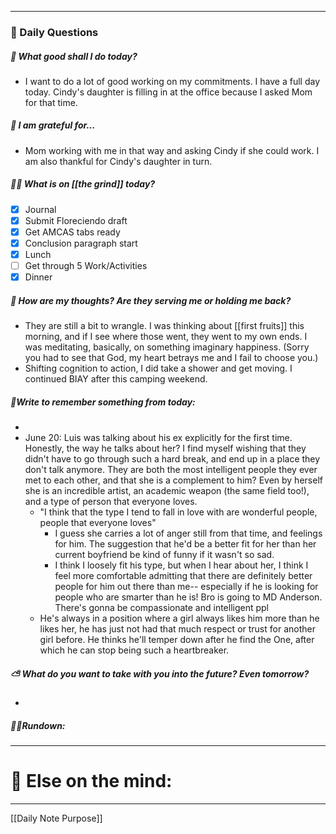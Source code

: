 
---
###  📅 Daily Questions 

##### 💛 What good shall I do today?
- I want to do a lot of good working on my commitments. I have a full day today. Cindy's daughter is filling in at the office because I asked Mom for that time.
##### 💌 I am grateful for...
- Mom working with me in that way and asking Cindy if she could work. I am also thankful for Cindy's daughter in turn.
##### 🤾‍♀️ What is on [[the grind]] today?
 - [x] Journal
 - [x] Submit Floreciendo draft
 - [x] Get AMCAS tabs ready
 - [x] Conclusion paragraph start
 - [x] Lunch
 - [ ] Get through 5 Work/Activities
 - [x] Dinner
##### 💭 How are my thoughts? Are they serving me or holding me back?
- They are still a bit to wrangle. I was thinking about [[first fruits]] this morning, and if I see where those went, they went to my own ends. I was meditating, basically, on something imaginary happiness. (Sorry you had to see that God, my heart betrays me and I fail to choose you.)
- Shifting cognition to action, I did take a shower and get moving. I continued BIAY after this camping weekend.
##### 🔖Write to remember something from today:
- 
- June 20: Luis was talking about his ex explicitly for the first time. Honestly, the way he talks about her? I find myself wishing that they didn't have to go through such a hard break, and end up in a place they don't talk anymore. They are both the most intelligent people they ever met to each other, and that she is a complement to him? Even by herself she is an incredible artist, an academic weapon (the same field too!), and a type of person that everyone loves.
	- "I think that the type I tend to fall in love with are wonderful people, people that everyone loves"
		- I guess she carries a lot of anger still from that time, and feelings for him. The suggestion that he'd be a better fit for her than her current boyfriend be kind of funny if it wasn't so sad. 
		- I think I loosely fit his type, but when I hear about her, I think I feel more comfortable admitting that there are definitely better people for him out there than me-- especially if he is looking for people who are smarter than he is! Bro is going to MD Anderson. There's gonna be compassionate and intelligent ppl
	- He's always in a position where a girl always likes him more than he likes her, he has just not had that much respect or trust for another girl before. He thinks he'll temper down after he find the One, after which he can stop being such a heartbreaker.
##### ⛅ What do you want to take with you into the future? Even tomorrow? 
- 
##### 🏃‍♂️Rundown:


---
# 📝 Else on the mind:

---

[[Daily Note Purpose]]